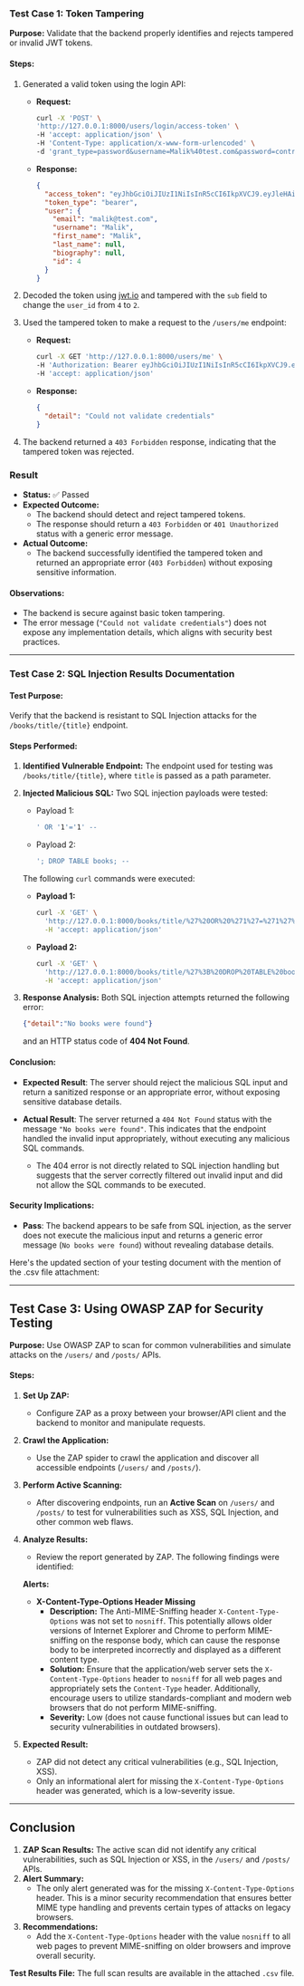 ### **Test Case 1: Token Tampering**
**Purpose:** Validate that the backend properly identifies and rejects tampered or invalid JWT tokens.

#### **Steps:**
1. Generated a valid token using the login API:
   - **Request:**
     ```bash
     curl -X 'POST' \
     'http://127.0.0.1:8000/users/login/access-token' \
     -H 'accept: application/json' \
     -H 'Content-Type: application/x-www-form-urlencoded' \
     -d 'grant_type=password&username=Malik%40test.com&password=contrase%C3%B1a&scope=&client_id=string&client_secret=string'
     ```
   - **Response:**
     ```json
     {
       "access_token": "eyJhbGciOiJIUzI1NiIsInR5cCI6IkpXVCJ9.eyJleHAiOjE3MzM0MzI0NzUuMjU3MDMxLCJzdWIiOiI0In0.hrG3tqOGSB09GnWHLUSx0Tb68697B_xk44ZLeb-pDl8",
       "token_type": "bearer",
       "user": {
         "email": "malik@test.com",
         "username": "Malik",
         "first_name": "Malik",
         "last_name": null,
         "biography": null,
         "id": 4
       }
     }
     ```

2. Decoded the token using [jwt.io](https://jwt.io) and tampered with the `sub` field to change the `user_id` from `4` to `2`.

3. Used the tampered token to make a request to the `/users/me` endpoint:
   - **Request:**
     ```bash
     curl -X GET 'http://127.0.0.1:8000/users/me' \
     -H 'Authorization: Bearer eyJhbGciOiJIUzI1NiIsInR5cCI6IkpXVCJ9.eyJleHAiOjE3MzM0MzI0NzUuMjU3MDMxLCJzdWIiOiIyIn0.qRv6xOYJ82jmtsvXvlv0sMiWZrQDBOlJtLsAtVUs1YM~' \
     -H 'accept: application/json'
     ```

   - **Response:**
     ```json
     {
       "detail": "Could not validate credentials"
     }
     ```

4. The backend returned a `403 Forbidden` response, indicating that the tampered token was rejected.


### **Result**
- **Status:** ✅ Passed
- **Expected Outcome:**
  - The backend should detect and reject tampered tokens.
  - The response should return a `403 Forbidden` or `401 Unauthorized` status with a generic error message.
- **Actual Outcome:**
  - The backend successfully identified the tampered token and returned an appropriate error (`403 Forbidden`) without exposing sensitive information.

#### **Observations:**
- The backend is secure against basic token tampering.
- The error message (`"Could not validate credentials"`) does not expose any implementation details, which aligns with security best practices.


---

### **Test Case 2: SQL Injection Results Documentation**

#### **Test Purpose:**
Verify that the backend is resistant to SQL Injection attacks for the `/books/title/{title}` endpoint.

#### **Steps Performed:**
1. **Identified Vulnerable Endpoint:**
   The endpoint used for testing was `/books/title/{title}`, where `title` is passed as a path parameter.

2. **Injected Malicious SQL:**
   Two SQL injection payloads were tested:

   - Payload 1:
     ```bash
     ' OR '1'='1' --
     ```

   - Payload 2:
     ```bash
     '; DROP TABLE books; --
     ```

   The following `curl` commands were executed:

   - **Payload 1:**
     ```bash
     curl -X 'GET' \
       'http://127.0.0.1:8000/books/title/%27%20OR%20%271%27=%271%27%20--' \
       -H 'accept: application/json'
     ```

   - **Payload 2:**
     ```bash
     curl -X 'GET' \
       'http://127.0.0.1:8000/books/title/%27%3B%20DROP%20TABLE%20books%3B%20--' \
       -H 'accept: application/json'
     ```

3. **Response Analysis:**
   Both SQL injection attempts returned the following error:
   ```json
   {"detail":"No books were found"}
   ```
   and an HTTP status code of **404 Not Found**.

#### **Conclusion:**
- **Expected Result**: The server should reject the malicious SQL input and return a sanitized response or an appropriate error, without exposing sensitive database details.
- **Actual Result**: The server returned a `404 Not Found` status with the message `"No books were found"`. This indicates that the endpoint handled the invalid input appropriately, without executing any malicious SQL commands.
  
  - The 404 error is not directly related to SQL injection handling but suggests that the server correctly filtered out invalid input and did not allow the SQL commands to be executed.

#### **Security Implications:**
- **Pass**: The backend appears to be safe from SQL injection, as the server does not execute the malicious input and returns a generic error message (`No books were found`) without revealing database details.


Here's the updated section of your testing document with the mention of the .csv file attachment:

---

## **Test Case 3: Using OWASP ZAP for Security Testing**
**Purpose:** Use OWASP ZAP to scan for common vulnerabilities and simulate attacks on the `/users/` and `/posts/` APIs.

#### **Steps:**
1. **Set Up ZAP:**
   - Configure ZAP as a proxy between your browser/API client and the backend to monitor and manipulate requests.

2. **Crawl the Application:**
   - Use the ZAP spider to crawl the application and discover all accessible endpoints (`/users/` and `/posts/`).

3. **Perform Active Scanning:**
   - After discovering endpoints, run an **Active Scan** on `/users/` and `/posts/` to test for vulnerabilities such as XSS, SQL Injection, and other common web flaws.

4. **Analyze Results:**
   - Review the report generated by ZAP. The following findings were identified:

   **Alerts:**
   - **X-Content-Type-Options Header Missing**
     - **Description:** The Anti-MIME-Sniffing header `X-Content-Type-Options` was not set to `nosniff`. This potentially allows older versions of Internet Explorer and Chrome to perform MIME-sniffing on the response body, which can cause the response body to be interpreted incorrectly and displayed as a different content type.
     - **Solution:** Ensure that the application/web server sets the `X-Content-Type-Options` header to `nosniff` for all web pages and appropriately sets the `Content-Type` header. Additionally, encourage users to utilize standards-compliant and modern web browsers that do not perform MIME-sniffing.
     - **Severity:** Low (does not cause functional issues but can lead to security vulnerabilities in outdated browsers).

5. **Expected Result:**
   - ZAP did not detect any critical vulnerabilities (e.g., SQL Injection, XSS).
   - Only an informational alert for missing the `X-Content-Type-Options` header was generated, which is a low-severity issue.

---

## **Conclusion**
1. **ZAP Scan Results:** The active scan did not identify any critical vulnerabilities, such as SQL Injection or XSS, in the `/users/` and `/posts/` APIs.
2. **Alert Summary:**
   - The only alert generated was for the missing `X-Content-Type-Options` header. This is a minor security recommendation that ensures better MIME type handling and prevents certain types of attacks on legacy browsers.
3. **Recommendations:**
   - Add the `X-Content-Type-Options` header with the value `nosniff` to all web pages to prevent MIME-sniffing on older browsers and improve overall security.

**Test Results File:** The full scan results are available in the attached `.csv` file.
